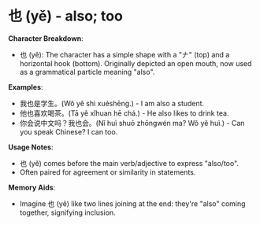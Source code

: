 # **也 (yě) - also; too**

**Character Breakdown**:  
- 也 (yě): The character has a simple shape with a "𠂇" (top) and a horizontal hook (bottom). Originally depicted an open mouth, now used as a grammatical particle meaning "also".

**Examples**:  
- 我也是学生。(Wǒ yě shì xuéshēng.) - I am also a student.  
- 他也喜欢喝茶。(Tā yě xǐhuan hē chá.) - He also likes to drink tea.  
- 你会说中文吗？我也会。(Nǐ huì shuō zhōngwén ma? Wǒ yě huì.) - Can you speak Chinese? I can too.

**Usage Notes**:  
- 也 (yě) comes before the main verb/adjective to express "also/too".  
- Often paired for agreement or similarity in statements.

**Memory Aids**:  
- Imagine 也 (yě) like two lines joining at the end: they're "also" coming together, signifying inclusion.
